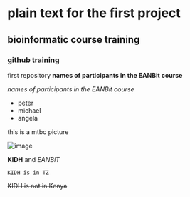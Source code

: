 # plain  text for the first project

## bioinformatic course training

### github training
first repository 
**names of participants in the EANBit course**

*names of participants in the EANBit course*
* peter
* michael
* angela


this is a mtbc picture 

![image](https://upload.wikimedia.org/wikipedia/commons/c/cd/Mycobacterium_tuberculosis_Bacteria_%2816843981465%29.jpg)


**KIDH** and _EANBiT_

``KIDH is in TZ``

~~KIDH is not in Kenya~~

